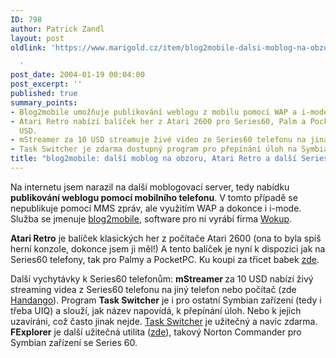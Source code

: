 ```yaml
---
ID: 798
author: Patrick Zandl
layout: post
oldlink: 'https://www.marigold.cz/item/blog2mobile-dalsi-moblog-na-obzoru-atari-retro-a-dalsi-series-60-software

  '
post_date: 2004-01-19 00:04:00
post_excerpt: ''
published: true
summary_points:
- Blog2mobile umožňuje publikování weblogu z mobilu pomocí WAP a i-mode, nikoliv MMS.
- Atari Retro nabízí balíček her z Atari 2600 pro Series60, Palm a PocketPC za 30
  USD.
- mStreamer za 10 USD streamuje živé video ze Series60 telefonu na jiná zařízení.
- Task Switcher je zdarma dostupný program pro přepínání úloh na Symbian zařízeních.
title: "blog2mobile: další moblog na obzoru, Atari Retro a další Series 60 software"
---
```


<p>
Na internetu jsem narazil na další moblogovací server, tedy nabídku <STRONG>publikování weblogu pomocí mobilního telefonu</STRONG>. V tomto případě se nepublikuje pomocí MMS zpráv, ale využitím WAP a dokonce i i-mode. Služba se jmenuje <A href="http://www.b2mob.com/">blog2mobile</A>, software pro ni vyrábí firma <A href="http://www.wokup.com/" target=_blank>Wokup</A>.</p>

<p>
<STRONG>Atari Retro</STRONG> je balíček klasických her z počítače Atari 2600 (ona to byla spíš herní konzole, dokonce jsem ji měl!) A tento balíček je nyní k dispozici jak na Series60 telefony, tak pro Palmy a PocketPC. Ku koupi za třicet babek <A href="http://www.mobilewizardry.com/multi-platform/atariretro/" target=_blank>zde</A>.</p>

<p>
Další vychytávky k Series60 telefonům: <STRONG>mStreamer </STRONG>za 10 USD nabízí živý streaming videa z Series60 telefonu na jiný telefon nebo počítač (zde <A href="http://www.handango.com/PlatformProductDetail.jsp?productType=2&amp;optionId=1_4_2&amp;jid=9A277657E2ED153XAA8A27AX6EX9BD5B&amp;platformId=4&amp;siteId=1&amp;productId=95110&amp;sectionId=0&amp;catalog=20&amp;txtSearch=streamer" target=_blank>Handango</A>). Program <STRONG>Task Switcher</STRONG> je i pro ostatní Symbian zařízení (tedy i třeba UIQ) a slouží, jak název napovídá, k přepínání úloh. Nebo k jejich uzavíráni, což často jinak nejde. <A href="http://www.ki-ag.de/html/tech/nokiaswitcher.html" target=_blank>Task Switcher</A> je užitečný a navíc zdarma. <STRONG>FExplorer</STRONG> je další užitečná utilita (<A href="http://users.skynet.be/domi/fexplorer.htm" target=_blank>zde</A>), takový Norton Commander pro Symbian zařízení se Series 60.</p>